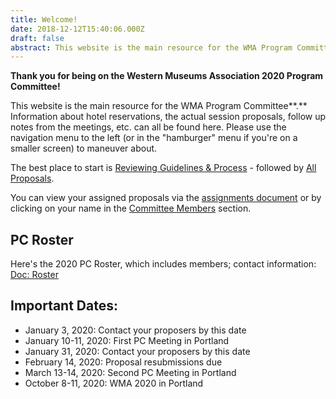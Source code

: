 ```yaml
---
title: Welcome!
date: 2018-12-12T15:40:06.000Z
draft: false
abstract: This website is the main resource for the WMA Program Committee.
---
```

**Thank you for being on the Western Museums Association 2020 Program Committee!** 

This website is the main resource for the WMA Program Committee**.** Information about hotel reservations, the actual session proposals, follow up notes from the meetings, etc. can all be found here. Please use the navigation menu to the left (or in the "hamburger" menu if you're on a smaller screen) to maneuver about.

The best place to start is [Reviewing Guidelines & Process](https://pc.westmuse.org/pc-materials/) - followed by [All Proposals](/proposals/).

You can view your assigned proposals via the [assignments document](https://pc.westmuse.org/files/WMA2020_round1_pc_assignments_final.xlsx) or by clicking on your name in the [Committee Members](/pc-members/) section.

## PC Roster

Here's the 2020 PC Roster, which includes members; contact information:
[Doc: Roster](https://pc.westmuse.org/files/wma2020-pc-roster.xlsx)

## Important Dates:

* January 3, 2020: Contact your proposers by this date
* January 10-11, 2020: First PC Meeting in Portland
* January 31, 2020: Contact your proposers by this date
* February 14, 2020: Proposal resubmissions due
* March 13-14, 2020: Second PC Meeting in Portland
* October 8-11, 2020: WMA 2020 in Portland
